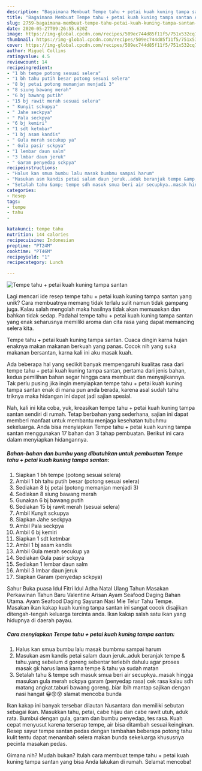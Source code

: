 ```yaml
---
description: "Bagaimana Membuat Tempe tahu + petai kuah kuning tampa santan Anti Gagal"
title: "Bagaimana Membuat Tempe tahu + petai kuah kuning tampa santan Anti Gagal"
slug: 2759-bagaimana-membuat-tempe-tahu-petai-kuah-kuning-tampa-santan-anti-gagal
date: 2020-05-27T09:26:55.620Z
image: https://img-global.cpcdn.com/recipes/509ec744d85f11f5/751x532cq70/tempe-tahu-petai-kuah-kuning-tampa-santan-foto-resep-utama.jpg
thumbnail: https://img-global.cpcdn.com/recipes/509ec744d85f11f5/751x532cq70/tempe-tahu-petai-kuah-kuning-tampa-santan-foto-resep-utama.jpg
cover: https://img-global.cpcdn.com/recipes/509ec744d85f11f5/751x532cq70/tempe-tahu-petai-kuah-kuning-tampa-santan-foto-resep-utama.jpg
author: Miguel Collins
ratingvalue: 4.5
reviewcount: 14
recipeingredient:
- "1 bh tempe potong sesuai selera"
- "1 bh tahu putih besar potong sesuai selera"
- "8 bj petai potong memanjan menjadi 3"
- "8 siung bawang merah"
- "6 bj bawang putih"
- "15 bj rawit merah sesuai selera"
- " Kunyit sckupya"
- " Jahe seckpya"
- " Pala seckpya"
- "6 bj kemiri"
- "1 sdt ketmbar"
- "1 bj asam kandis"
- " Gula merah secukup ya"
- " Gula pasir sckpya"
- "1 lembar daun salm"
- "3 lmbar daun jeruk"
- " Garam penyedap sckpya"
recipeinstructions:
- "Halus kan smua bumbu lalu masak bumbmu sampai harum"
- "Masukan asm kandis petai salam daun jeruk..aduk beranjak tempe &amp; tahu.yang sebelum d goreng sebentar terlebih dahulu agar proses masak gk harus lama karna tempe &amp; tahu ya sudah matan"
- "Setalah tahu &amp; tempe sdh masuk smua beri air secupkya..masak hingga masukan gula merah sckpya garam (penyedap rasa) cek rasa kalau sdh matang angkat.taburi bawang goreng..biar lbih mantap sajikan dengan nasi hangat 😀😙😙 slamat mencoba bunda"
categories:
- Resep
tags:
- tempe
- tahu
- 

katakunci: tempe tahu  
nutrition: 144 calories
recipecuisine: Indonesian
preptime: "PT24M"
cooktime: "PT46M"
recipeyield: "1"
recipecategory: Lunch

---
```



![Tempe tahu + petai kuah kuning tampa santan](https://img-global.cpcdn.com/recipes/509ec744d85f11f5/751x532cq70/tempe-tahu-petai-kuah-kuning-tampa-santan-foto-resep-utama.jpg)

Lagi mencari ide resep tempe tahu + petai kuah kuning tampa santan yang unik? Cara membuatnya memang tidak terlalu sulit namun tidak gampang juga. Kalau salah mengolah maka hasilnya tidak akan memuaskan dan bahkan tidak sedap. Padahal tempe tahu + petai kuah kuning tampa santan yang enak seharusnya memiliki aroma dan cita rasa yang dapat memancing selera kita.

Tempe tahu + petai kuah kuning tampa santan. Cuaca dingin karna hujan enaknya makan makanan berkuah yang panas. Cocok nih yang suka makanan bersantan, karna kali ini aku masak kuah.

Ada beberapa hal yang sedikit banyak mempengaruhi kualitas rasa dari tempe tahu + petai kuah kuning tampa santan, pertama dari jenis bahan, kedua pemilihan bahan segar hingga cara membuat dan menyajikannya. Tak perlu pusing jika ingin menyiapkan tempe tahu + petai kuah kuning tampa santan enak di mana pun anda berada, karena asal sudah tahu triknya maka hidangan ini dapat jadi sajian spesial.


Nah, kali ini kita coba, yuk, kreasikan tempe tahu + petai kuah kuning tampa santan sendiri di rumah. Tetap berbahan yang sederhana, sajian ini dapat memberi manfaat untuk membantu menjaga kesehatan tubuhmu sekeluarga. Anda bisa menyiapkan Tempe tahu + petai kuah kuning tampa santan menggunakan 17 bahan dan 3 tahap pembuatan. Berikut ini cara dalam menyiapkan hidangannya.

<!--inarticleads1-->

##### Bahan-bahan dan bumbu yang dibutuhkan untuk pembuatan Tempe tahu + petai kuah kuning tampa santan:

1. Siapkan 1 bh tempe (potong sesuai selera)
1. Ambil 1 bh tahu putih besar (potong sesuai selera)
1. Sediakan 8 bj petai (potong memanjan menjadi 3)
1. Sediakan 8 siung bawang merah
1. Gunakan 6 bj bawang putih
1. Sediakan 15 bj rawit merah (sesuai selera)
1. Ambil  Kunyit sckupya
1. Siapkan  Jahe seckpya
1. Ambil  Pala seckpya
1. Ambil 6 bj kemiri
1. Siapkan 1 sdt ketmbar
1. Ambil 1 bj asam kandis
1. Ambil  Gula merah secukup ya
1. Sediakan  Gula pasir sckpya
1. Sediakan 1 lembar daun salm
1. Ambil 3 lmbar daun jeruk
1. Siapkan  Garam (penyedap sckpya)


Sahur Buka puasa Idul Fitri Idul Adha Natal Ulang Tahun Masakan Perkawinan Tahun Baru Valentine Arisan Ayam Seafood Daging Bahan Utama. Ayam Seafood Daging Sayuran Nasi Mie Telur Tahu Tempe. Masakan ikan kakap kuah kuning tanpa santan ini sangat cocok disajikan ditengah-tengah keluarga tercinta anda. Ikan kakap salah satu ikan yang hidupnya di daerah payau. 

<!--inarticleads2-->

##### Cara menyiapkan Tempe tahu + petai kuah kuning tampa santan:

1. Halus kan smua bumbu lalu masak bumbmu sampai harum
1. Masukan asm kandis petai salam daun jeruk..aduk beranjak tempe &amp; tahu.yang sebelum d goreng sebentar terlebih dahulu agar proses masak gk harus lama karna tempe &amp; tahu ya sudah matan
1. Setalah tahu &amp; tempe sdh masuk smua beri air secupkya..masak hingga masukan gula merah sckpya garam (penyedap rasa) cek rasa kalau sdh matang angkat.taburi bawang goreng..biar lbih mantap sajikan dengan nasi hangat 😀😙😙 slamat mencoba bunda


Ikan kakap ini banyak tersebar dilautan Nusantara dan memiliki sebutan sebagai ikan. Masukkan tahu, petai, cabe hijau dan cabe rawit utuh, aduk rata. Bumbui dengan gula, garam dan bumbu penyedap, tes rasa. Kuah cepat menyusut karena terserap tempe, air bisa ditambah sesuai keinginan. Resep sayur tempe santan pedas dengan tambahan beberapa potong tahu kulit tentu dapat menambah selera makan bunda sekeluarga khususnya pecinta masakan pedas. 

Gimana nih? Mudah bukan? Itulah cara membuat tempe tahu + petai kuah kuning tampa santan yang bisa Anda lakukan di rumah. Selamat mencoba!

